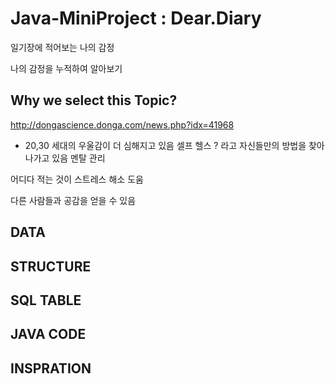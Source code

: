 # Java-MiniProject : Dear.Diary

일기장에 적어보는 나의 감정

나의 감정을 누적하여 알아보기 

## Why we select this Topic?
http://dongascience.donga.com/news.php?idx=41968
- 20,30 세대의 우울감이 더 심해지고 있음
셀프 헬스 ? 라고 자신들만의 방법을 찾아나가고 있음
멘탈 관리 

어디다 적는 것이 스트레스 해소 도움 

다른 사람들과 공감을 얻을 수 있음 

## DATA



## STRUCTURE 


## SQL TABLE 

## JAVA CODE 

## INSPRATION 

